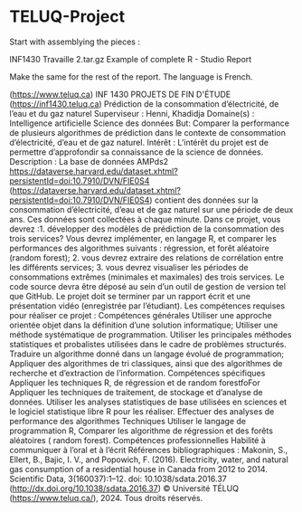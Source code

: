 # TELUQ-Project

Start with assemblying the pieces : 


INF1430 Travaille 2.tar.gz
Example of complete R - Studio Report

Make the same for the rest of the report. The language is French. 

(https://www.teluq.ca)
INF 1430
PROJETS DE FIN D'ÉTUDE
(https://inf1430.teluq.ca)
Prédiction de la consommation d’électricité, de
l’eau et du gaz naturel
Superviseur :
Henni, Khadidja
Domaine(s) :
Intelligence artificielle
Science des données
But:
Comparer la performance de plusieurs algorithmes de prédiction dans le contexte de consommation
d’électricité, d’eau et de gaz naturel.
Intérêt :
L’intérêt du projet est de permettre d’approfondir sa connaissance de la science de données.
Description :
La base de données AMPds2
https://dataverse.harvard.edu/dataset.xhtml?persistentId=doi:10.7910/DVN/FIE0S4
(https://dataverse.harvard.edu/dataset.xhtml?persistentId=doi:10.7910/DVN/FIE0S4) contient des
données sur la consommation d’électricité, d’eau et de gaz naturel sur une période de deux ans. Ces
données sont collectées à chaque minute.
Dans ce projet, vous devrez :1. développer des modèles de prédiction de la consommation des trois services? Vous devrez
implémenter, en langage R, et comparer les performances des algorithmes suivants : régression, et
forêt aléatoire (random forest);
2. vous devrez extraire des relations de corrélation entre les différents services;
3. vous devrez visualiser les périodes de consommations extrêmes (minimales et maximales) des trois
services.
Le code source devra être déposé au sein d’un outil de gestion de version tel que GitHub.
Le projet doit se terminer par un rapport écrit et une présentation vidéo (enregistrée par l’étudiant).
Les compétences requises pour réaliser ce projet :
Compétences générales
Utiliser une approche orientée objet dans la définition d’une solution informatique;
Utiliser une méthode systématique de programmation.
Utiliser les principales méthodes statistiques et probalistes utilisées dans le cadre de problèmes
structurés.
Traduire un algorithme donné dans un langage évolué de programmation;
Appliquer des algorithmes de tri classiques, ainsi que des algorithmes de recherche et d’extraction
de l’information.
Compétences spécifiques
Appliquer les techniques R, de régression et de random forestfoFor
Appliquer les techniques de traitement, de stockage et d’analyse de données.
Utiliser les analyses statistiques de base utilisées en sciences et le logiciel statistique libre R pour
les réaliser.
Effectuer des analyses de performance des algorithmes
Techniques
Utiliser le langage de programmation R,
Comparer les algorithme de régression et des forêts aléatoires ( random forest).
Compétences professionnelles
Habilité à communiquer à l’oral et à l’écrit
Références bibliographiques :
Makonin, S., Ellert, B., Bajic, I. V., and Popowich, F. (2016). Electricity, water, and natural gas
consumption of a residential house in Canada from 2012 to 2014. Scientific Data, 3(160037):1–12.
doi: 10.1038/sdata.2016.37 (http://dx.doi.org/10.1038/sdata.2016.37)
© Université TÉLUQ (https://www.teluq.ca/), 2024. Tous droits réservés.

